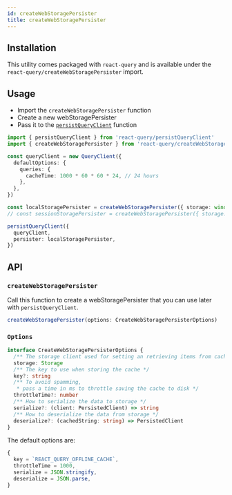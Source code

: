```yaml
---
id: createWebStoragePersister
title: createWebStoragePersister
---
```


## Installation

This utility comes packaged with `react-query` and is available under the `react-query/createWebStoragePersister` import.

## Usage

- Import the `createWebStoragePersister` function
- Create a new webStoragePersister
- Pass it to the [`persistQueryClient`](./persistQueryClient) function

```ts
import { persistQueryClient } from 'react-query/persistQueryClient'
import { createWebStoragePersister } from 'react-query/createWebStoragePersister'

const queryClient = new QueryClient({
  defaultOptions: {
    queries: {
      cacheTime: 1000 * 60 * 60 * 24, // 24 hours
    },
  },
})

const localStoragePersister = createWebStoragePersister({ storage: window.localStorage })
// const sessionStoragePersister = createWebStoragePersister({ storage: window.sessionStorage })

persistQueryClient({
  queryClient,
  persister: localStoragePersister,
})
```

## API

### `createWebStoragePersister`

Call this function to create a webStoragePersister that you can use later with `persistQueryClient`.

```js
createWebStoragePersister(options: CreateWebStoragePersisterOptions)
```

### `Options`

```ts
interface CreateWebStoragePersisterOptions {
  /** The storage client used for setting an retrieving items from cache (window.localStorage or window.sessionStorage) */
  storage: Storage
  /** The key to use when storing the cache */
  key?: string
  /** To avoid spamming,
   * pass a time in ms to throttle saving the cache to disk */
  throttleTime?: number
  /** How to serialize the data to storage */
  serialize?: (client: PersistedClient) => string
  /** How to deserialize the data from storage */
  deserialize?: (cachedString: string) => PersistedClient
}
```

The default options are:

```js
{
  key = `REACT_QUERY_OFFLINE_CACHE`,
  throttleTime = 1000,
  serialize = JSON.stringify,
  deserialize = JSON.parse,
}
```
